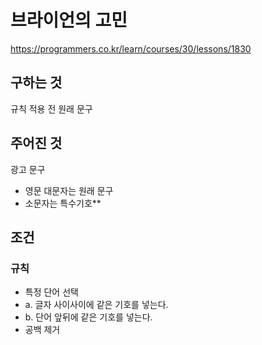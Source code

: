 # 브라이언의 고민
https://programmers.co.kr/learn/courses/30/lessons/1830
## 구하는 것
규칙 적용 전 원래 문구
## 주어진 것
광고 문구
- 영문 대문자는 원래 문구
- 소문자는 특수기호**
## 조건
### 규칙
- 특정 단어 선택
- a. 글자 사이사이에 같은 기호를 넣는다.
- b. 단어 앞뒤에 같은 기호를 넣는다. 
- 공백 제거
